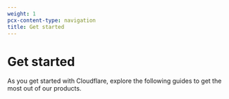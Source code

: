 ```yaml
---
weight: 1
pcx-content-type: navigation
title: Get started
---
```


# Get started

As you get started with Cloudflare, explore the following guides to get the most out of our products.

<DirectoryListing path="/get-started" />
